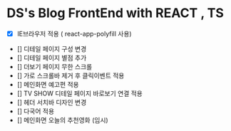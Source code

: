 # DS's Blog FrontEnd with REACT , TS

- [X] IE브라우저 적용 ( react-app-polyfill 사용)
- [] 디테일 페이지 구성 변경
- [] 디테일 페이지 별점 추가
- [] 더보기 페이지 무한 스크롤
- [] 가로 스크롤바 제거 후 클릭이벤트 적용
- [] 메인화면 예고편 적용
- [] TV SHOW 디테일 페이지 바로보기 연결 적용
- [] 헤더 서치바 디자인 변경
- [] 다국어 적용
- [] 메인화면 오늘의 추천영화 (임시)